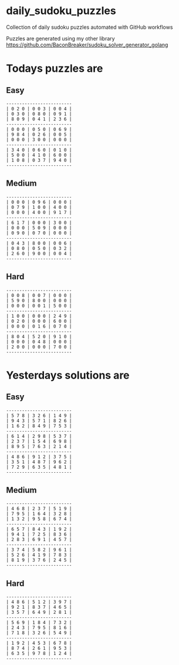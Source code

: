 
# daily_sudoku_puzzles 

Collection of daily sudoku puzzles automated with GitHub workflows 

Puzzles are generated using my other library https://github.com/BaconBreaker/sudoku_solver_generator_golang 
 

# Todays puzzles are 

## Easy 

```
-------------------------
| 0 2 0 | 0 0 3 | 0 0 4 | 
| 0 3 0 | 0 8 0 | 0 9 1 | 
| 8 0 9 | 0 4 1 | 2 3 6 | 
-------------------------
| 0 0 0 | 0 5 0 | 0 6 9 | 
| 9 8 4 | 0 2 6 | 0 0 5 | 
| 0 0 0 | 3 0 0 | 0 0 0 | 
-------------------------
| 3 4 0 | 0 6 0 | 0 1 0 | 
| 5 0 0 | 4 1 0 | 6 0 0 | 
| 1 0 8 | 0 3 7 | 9 4 0 | 
-------------------------
```
## Medium 

```
-------------------------
| 0 0 0 | 0 9 6 | 0 0 0 | 
| 0 7 9 | 1 0 0 | 4 0 0 | 
| 0 0 0 | 4 0 0 | 9 1 7 | 
-------------------------
| 6 1 7 | 0 0 0 | 3 0 0 | 
| 0 0 0 | 5 0 9 | 0 0 0 | 
| 0 9 0 | 0 7 0 | 0 0 0 | 
-------------------------
| 0 4 3 | 8 0 0 | 0 0 6 | 
| 0 8 0 | 0 5 0 | 0 3 2 | 
| 2 6 0 | 9 0 0 | 0 0 4 | 
-------------------------
```
## Hard 

```
-------------------------
| 0 0 8 | 0 0 7 | 0 0 0 | 
| 5 9 0 | 8 0 0 | 0 0 0 | 
| 0 0 0 | 0 0 1 | 5 0 0 | 
-------------------------
| 1 0 0 | 0 0 0 | 2 4 9 | 
| 0 2 0 | 0 0 0 | 6 0 0 | 
| 0 0 0 | 0 1 6 | 0 7 0 | 
-------------------------
| 8 0 4 | 5 2 0 | 9 1 0 | 
| 0 0 0 | 0 4 8 | 0 0 0 | 
| 2 0 0 | 0 0 0 | 7 0 0 | 
-------------------------
```
# Yesterdays solutions are 

## Easy 

```
-------------------------
| 5 7 8 | 3 2 6 | 1 4 9 | 
| 9 4 3 | 5 7 1 | 8 2 6 | 
| 1 6 2 | 8 4 9 | 7 5 3 | 
-------------------------
| 6 1 4 | 2 9 8 | 5 3 7 | 
| 2 3 7 | 1 5 4 | 6 9 8 | 
| 8 9 5 | 7 6 3 | 2 1 4 | 
-------------------------
| 4 8 6 | 9 1 2 | 3 7 5 | 
| 3 5 1 | 4 8 7 | 9 6 2 | 
| 7 2 9 | 6 3 5 | 4 8 1 | 
-------------------------
```
## Medium 

```
-------------------------
| 4 6 8 | 2 3 7 | 5 1 9 | 
| 7 9 5 | 1 6 4 | 3 2 8 | 
| 1 3 2 | 9 5 8 | 6 7 4 | 
-------------------------
| 6 5 7 | 8 4 3 | 1 9 2 | 
| 9 4 1 | 7 2 5 | 8 3 6 | 
| 2 8 3 | 6 9 1 | 4 5 7 | 
-------------------------
| 3 7 4 | 5 8 2 | 9 6 1 | 
| 5 2 6 | 4 1 9 | 7 8 3 | 
| 8 1 9 | 3 7 6 | 2 4 5 | 
-------------------------
```
## Hard 

```
-------------------------
| 4 8 6 | 5 1 2 | 3 9 7 | 
| 9 2 1 | 8 3 7 | 4 6 5 | 
| 3 5 7 | 6 4 9 | 2 8 1 | 
-------------------------
| 5 6 9 | 1 8 4 | 7 3 2 | 
| 2 4 3 | 7 9 5 | 8 1 6 | 
| 7 1 8 | 3 2 6 | 5 4 9 | 
-------------------------
| 1 9 2 | 4 5 3 | 6 7 8 | 
| 8 7 4 | 2 6 1 | 9 5 3 | 
| 6 3 5 | 9 7 8 | 1 2 4 | 
-------------------------
```
